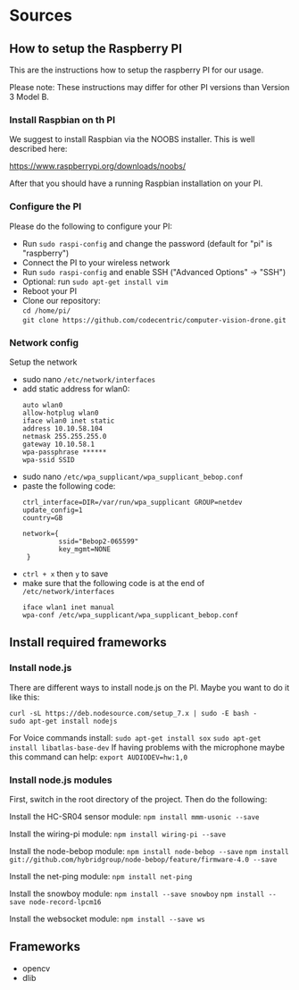 # Sources

## How to setup the Raspberry PI

This are the instructions how to setup the raspberry PI for our usage.

Please note: These instructions may differ for other PI versions than Version 3 Model B.

 
### Install Raspbian on th PI

We suggest to install Raspbian via the NOOBS installer. This is well described here:

https://www.raspberrypi.org/downloads/noobs/

After that you should have a running Raspbian installation on your PI.

### Configure the PI

Please do the following to configure your PI:

- Run `sudo raspi-config` and change the password (default for "pi" is "raspberry")
- Connect the PI to your wireless network
- Run `sudo raspi-config` and enable SSH ("Advanced Options" -> "SSH")
- Optional: run `sudo apt-get install vim`
- Reboot your PI
- Clone our repository:  
  `cd /home/pi/`  
  `git clone https://github.com/codecentric/computer-vision-drone.git`

### Network config

Setup the network
- sudo nano `/etc/network/interfaces`
- add static address for wlan0:
    ```
    auto wlan0
    allow-hotplug wlan0
    iface wlan0 inet static
    address 10.10.58.104
    netmask 255.255.255.0
    gateway 10.10.58.1
    wpa-passphrase ******
    wpa-ssid SSID

    ```
- sudo nano `/etc/wpa_supplicant/wpa_supplicant_bebop.conf`
- paste the following code:
    ```
    ctrl_interface=DIR=/var/run/wpa_supplicant GROUP=netdev
    update_config=1
    country=GB

    network={
             ssid="Bebop2-065599"
             key_mgmt=NONE
     }
     ```
- `ctrl + x` then `y` to save
-  make sure that the following code is at the end of `/etc/network/interfaces`
    ```
    iface wlan1 inet manual
    wpa-conf /etc/wpa_supplicant/wpa_supplicant_bebop.conf
    ```

## Install required frameworks

### Install node.js

There are different ways to install node.js on the PI. Maybe you want to do it like this:

`curl -sL https://deb.nodesource.com/setup_7.x | sudo -E bash -`  
`sudo apt-get install nodejs`

For Voice commands install:
`sudo apt-get install sox`
`sudo apt-get install libatlas-base-dev`
If having problems with the microphone maybe this command can help:
`export AUDIODEV=hw:1,0`

### Install node.js modules

First, switch in the root directory of the project. Then do the following:

Install the HC-SR04 sensor module:
`npm install mmm-usonic --save`  

Install the wiring-pi module:
`npm install wiring-pi --save`

Install the node-bebop module:
`npm install node-bebop --save`
`npm install git://github.com/hybridgroup/node-bebop/feature/firmware-4.0 --save`

Install the net-ping module:
`npm install net-ping`
  
Install the snowboy module:
`npm install --save snowboy`
`npm install --save node-record-lpcm16`

Install the websocket module:
`npm install --save ws`
## Frameworks

* opencv
* dlib

